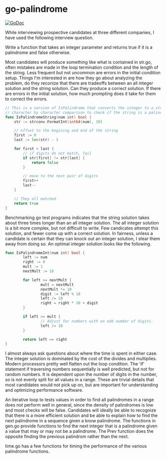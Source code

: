 
# go-palindrome #

[![GoDoc](https://godoc.org/github.com/tjmerritt/go-palindrom?status.svg)](https://godoc.org/github.com/tjmerritt/go-palindrome)

While interviewing prospective candidates at three different companies, I have used the following interview question.

Write a function that takes an integer parameter and returns true if it is a palindrome and false otherwise.

Most candidates will produce something like what is contained in str.go, often mistakes are made in the loop termination
condition and the length of the string.  Less frequent but not uncommon are errors in the initial condition setup.
Things I'm interested in are how they go about analyzing the problem, do they reconize that there are tradeoffs between
an all integer solution and the string solution.  Can they produce a correct solution.  If there are errors in the
initial solution, how much prompting does it take for them to correct the errors.


```go
// This is a version of IsPalindrome that converts the integer to a string first and then does
// character by character comparison to check if the string is a palindrome
func IsPalindromeString(num int) bool {
	str := strconv.FormatInt(int64(num), 10)

	// offset to the begining and end of the string
	first := 0
	last := len(str) - 1

	for first < last {
		// if digits do not match, fail
		if str[first] != str[last] {
			return false
		}

		// move to the next pair of digits
		first++
		last--
	}

	// They all matched
	return true
}
```

Benchmarking go test programs indicates that the string solution takes about three times longer than an all integer solution.  The all integer solution is a bit more complex, but not difficult to write.  Few candicates attempt this solution, and fewer come up with a correct solution.  In fairness, unless a candidate is certain that they can knock out an integer solution, I stear them away from doing so.  An optimal integer solution looks like the following.

```go
func IsPalindromeInt(num int) bool {
        left := num
        right := 0
        mult := 1
        nextMult := 10

        for left >= nextMult {
                mult = nextMult
                nextMult *= 10
                digit := left % 10
                left /= 10
                right = right * 10 + digit
        }

        if left >= mult {
                // Adjust for numbers with an odd number of digits.
                left /= 10
        }

        return left == right
}
```

I almost always ask questions about where the time is spent in either case.  The integer solution is dominated by the cost of the divides and multiplies.  Modern processors pretty well flatten out the loop condition.  The 'if' statement if traversing numbers sequentially is well predicted, but not for random numbers.  It is dependent upon the number of digits in the number, so is not evenly split for all values in a range.  These are trivial details that most candidates would not pick up on, but are important for understanding and optimizing performance software.

An iterative loop to tests values in order to find all palindromes in a range does not perform well in general, since the density of palindromes is low and most checks will be false. Candidates will ideally be able to recognize that there is a more efficient solution and be able to explain how to find the next palindrome in a sequence given a know palindrome.  The functions in gen.go provide functions to find the next integer that is a palindrome given a value that may or may not be a palindrome.  The Prev function does the opposite finding the previous palindrom rather than the next.

time.go has a few functions for timing the performance of the various palindrome functions.
